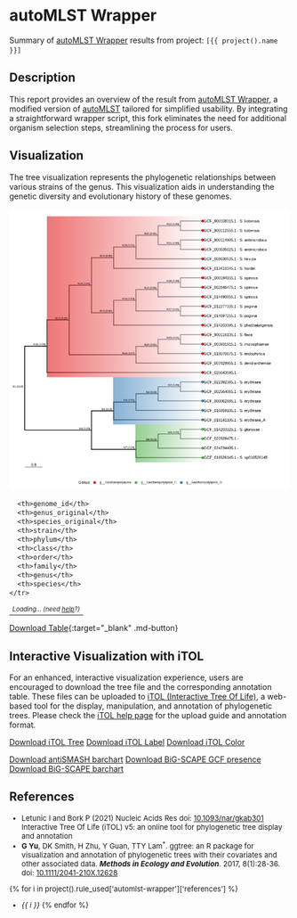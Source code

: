 # autoMLST Wrapper
Summary of [autoMLST Wrapper](https://github.com/KatSteinke/automlst-simplified-wrapper) results from project: `[{{ project().name }}]`

## Description
This report provides an overview of the result from [autoMLST Wrapper](https://github.com/KatSteinke/automlst-simplified-wrapper), a modified version of [autoMLST](https://bitbucket.org/ziemertlab/automlst) tailored for simplified usability. By integrating a straightforward wrapper script, this fork eliminates the need for additional organism selection steps, streamlining the process for users.

## Visualization
The tree visualization represents the phylogenetic relationships between various strains of the genus. This visualization aids in understanding the genetic diversity and evolutionary history of these genomes.


    
![png](automlst-wrapper_files/automlst-wrapper_6_0.png)
    



<div class="itables">
<style>
.itables table td { font-style: italic; font-size: .8em;}
.itables table th { font-style: oblique; font-size: .8em; }
</style>
<table id="itables_14422be4_f3dd_463f_959e_ed50ba51ee0c" class="display compact" data-quarto-disable-processing="true" style="table-layout:auto;width:auto;margin:auto;caption-side:bottom">
<thead>
    <tr style="text-align: right;">

      <th>genome_id</th>
      <th>genus_original</th>
      <th>species_original</th>
      <th>strain</th>
      <th>phylum</th>
      <th>class</th>
      <th>order</th>
      <th>family</th>
      <th>genus</th>
      <th>species</th>
    </tr>
  </thead><tbody><tr><td>Loading... (need <a href=https://mwouts.github.io/itables/troubleshooting.html>help</a>?)</td></tr></tbody>

</table>
<link rel="stylesheet" type="text/css" href="https://cdn.datatables.net/1.13.1/css/jquery.dataTables.min.css">
<script type="module">
    // Import jquery and DataTable
    import 'https://code.jquery.com/jquery-3.6.0.min.js';
    import dt from 'https://cdn.datatables.net/1.12.1/js/jquery.dataTables.mjs';
    dt($);

    $(document).ready(function () {
        document.querySelectorAll("#itables_14422be4_f3dd_463f_959e_ed50ba51ee0c:not(.dataTable)").forEach(table => {
            // Define the table data
            const data = [["GCF_002564065.1", "Saccharopolyspora", "erythraea", "DSM 40517", "p__Actinomycetota", "c__Actinomycetia", "o__Mycobacteriales", "f__Pseudonocardiaceae", "g__Saccharopolyspora_D", "erythraea"], ["GCF_022828475.1", "Saccharopolyspora", "gloriosae", "MLY014", "p__Actinobacteriota", "c__Actinomycetia", "o__Mycobacteriales", "f__Pseudonocardiaceae", "g__Saccharopolyspora_C", "NaN"], ["GCF_014203325.1", "Saccharopolyspora", "gloriosae", "DSM 45582", "p__Actinomycetota", "c__Actinomycetia", "o__Mycobacteriales", "f__Pseudonocardiaceae", "g__Saccharopolyspora_C", "gloriosae"], ["GCF_024734405.1", "Saccharopolyspora", "gregorii", "BM8-3", "p__Actinobacteriota", "c__Actinomycetia", "o__Mycobacteriales", "f__Pseudonocardiaceae", "g__Saccharopolyspora_C", "NaN"], ["GCF_016526145.1", "Saccharopolyspora", "sp.", "HNM0986", "p__Actinomycetota", "c__Actinomycetia", "o__Mycobacteriales", "f__Pseudonocardiaceae", "g__Saccharopolyspora_C", "sp016526145"], ["GCF_002846475.1", "Saccharopolyspora", "spinosa", "DSM 44228", "p__Actinomycetota", "c__Actinomycetia", "o__Mycobacteriales", "f__Pseudonocardiaceae", "g__Saccharopolyspora", "spinosa"], ["GCF_000194155.1", "Saccharopolyspora", "spinosa", "NRRL 18395", "p__Actinomycetota", "c__Actinomycetia", "o__Mycobacteriales", "f__Pseudonocardiaceae", "g__Saccharopolyspora", "spinosa"], ["GCF_014490055.1", "Saccharopolyspora", "spinosa", "CCTCC M206084", "p__Actinomycetota", "c__Actinomycetia", "o__Mycobacteriales", "f__Pseudonocardiaceae", "g__Saccharopolyspora", "spinosa"], ["GCF_014697215.1", "Saccharopolyspora", "pogona", "NRRL30141", "p__Actinomycetota", "c__Actinomycetia", "o__Mycobacteriales", "f__Pseudonocardiaceae", "g__Saccharopolyspora", "pogona"], ["GCF_012277335.1", "Saccharopolyspora", "sp.", "ASAGF58", "p__Actinomycetota", "c__Actinomycetia", "o__Mycobacteriales", "f__Pseudonocardiaceae", "g__Saccharopolyspora", "pogona"], ["GCF_014203395.1", "Saccharopolyspora", "phatthalungensis", "DSM 45584", "p__Actinomycetota", "c__Actinomycetia", "o__Mycobacteriales", "f__Pseudonocardiaceae", "g__Saccharopolyspora", "phatthalungensis"], ["GCF_013410345.1", "Saccharopolyspora", "hordei", "DSM 44065", "p__Actinomycetota", "c__Actinomycetia", "o__Mycobacteriales", "f__Pseudonocardiaceae", "g__Saccharopolyspora", "hordei"], ["GCF_003635025.1", "Saccharopolyspora", "antimicrobica", "DSM 45119", "p__Actinomycetota", "c__Actinomycetia", "o__Mycobacteriales", "f__Pseudonocardiaceae", "g__Saccharopolyspora", "antimicrobica"], ["GCF_900114905.1", "Saccharopolyspora", "antimicrobica", "CPCC 201259", "p__Actinomycetota", "c__Actinomycetia", "o__Mycobacteriales", "f__Pseudonocardiaceae", "g__Saccharopolyspora", "antimicrobica"], ["GCF_900112555.1", "Saccharopolyspora", "kobensis", "CGMCC 4.3529", "p__Actinomycetota", "c__Actinomycetia", "o__Mycobacteriales", "f__Pseudonocardiaceae", "g__Saccharopolyspora", "kobensis"], ["GCF_900108315.1", "Saccharopolyspora", "kobensis", "ATCC 20501", "p__Actinomycetota", "c__Actinomycetia", "o__Mycobacteriales", "f__Pseudonocardiaceae", "g__Saccharopolyspora", "kobensis"], ["GCF_008630535.1", "Saccharopolyspora", "hirsuta", "VKM Ac-666", "p__Actinomycetota", "c__Actinomycetia", "o__Mycobacteriales", "f__Pseudonocardiaceae", "g__Saccharopolyspora", "hirsuta"], ["GCF_018070075.1", "Saccharopolyspora", "endophytica", "KCTC 19397", "p__Actinomycetota", "c__Actinomycetia", "o__Mycobacteriales", "f__Pseudonocardiaceae", "g__Saccharopolyspora", "endophytica"], ["GCF_003931915.1", "Saccharopolyspora", "rhizosphaerae", "H219", "p__Actinomycetota", "c__Actinomycetia", "o__Mycobacteriales", "f__Pseudonocardiaceae", "g__Saccharopolyspora", "rhizosphaerae"], ["GCF_900116135.1", "Saccharopolyspora", "flava", "DSM 44771", "p__Actinomycetota", "c__Actinomycetia", "o__Mycobacteriales", "f__Pseudonocardiaceae", "g__Saccharopolyspora", "flava"], ["GCF_007829955.1", "Saccharopolyspora", "dendranthemae", "DSM 46699", "p__Actinomycetota", "c__Actinomycetia", "o__Mycobacteriales", "f__Pseudonocardiaceae", "g__Saccharopolyspora", "dendranthemae"], ["GCF_025643595.1", "Saccharopolyspora", "rosea", "A22", "p__Actinobacteriota", "c__Actinomycetia", "o__Mycobacteriales", "f__Pseudonocardiaceae", "g__Saccharopolyspora", "NaN"], ["GCF_018141105.1", "Saccharopolyspora", "erythraea", "SCSIO 07745", "p__Actinomycetota", "c__Actinomycetia", "o__Mycobacteriales", "f__Pseudonocardiaceae", "g__Saccharopolyspora_D", "erythraea_A"], ["GCF_016859185.1", "Saccharopolyspora", "erythraea", "NRRL 23338", "p__Actinomycetota", "c__Actinomycetia", "o__Mycobacteriales", "f__Pseudonocardiaceae", "g__Saccharopolyspora_D", "erythraea"], ["GCF_000062885.1", "Saccharopolyspora", "erythraea", "NRRL 2338", "p__Actinomycetota", "c__Actinomycetia", "o__Mycobacteriales", "f__Pseudonocardiaceae", "g__Saccharopolyspora_D", "erythraea"], ["GCF_022392385.1", "Saccharopolyspora", "erythraea", "E3", "p__Actinobacteriota", "c__Actinomycetia", "o__Mycobacteriales", "f__Pseudonocardiaceae", "g__Saccharopolyspora_D", "erythraea"]];

            // Define the dt_args
            let dt_args = {"scrollX": true, "lengthMenu": [5, 10, 20, 50, 100, 200, 500], "order": []};
            dt_args["data"] = data;


            new $.fn.dataTable(table, dt_args);
        });
    });
</script>
</div>



[Download Table](assets/tables/automlst_tree_table.csv){:target="_blank" .md-button}

## Interactive Visualization with iTOL
For an enhanced, interactive visualization experience, users are encouraged to download the tree file and the corresponding annotation table. These files can be uploaded to [iTOL (Interactive Tree Of Life)](https://itol.embl.de/), a web-based tool for the display, manipulation, and annotation of phylogenetic trees. Please check the [iTOL help page](https://itol.embl.de/help.cgi) for the upload guide and annotation format.




<a href="../assets/iTOL_annotation/automlst_tree_with_ids.newick" download class="md-button">Download iTOL Tree</a> <a href="../assets/iTOL_annotation/iTOL_tree_label.txt" download class="md-button">Download iTOL Label</a> <a href="../assets/iTOL_annotation/iTOL_tree_color.txt" download class="md-button">Download iTOL Color</a>



<a href="../assets/iTOL_annotation/iTOL_antismash_7.0.0_completeness.txt" download class="md-button">Download antiSMASH barchart</a> <a href="../assets/iTOL_annotation/iTOL_BiG-SCAPE_presence_antismash_7.0.0.txt" download class="md-button">Download BiG-SCAPE GCF presence</a> <a href="../assets/iTOL_annotation/iTOL_BiG-SCAPE_class_antismash_7.0.0.txt" download class="md-button">Download BiG-SCAPE barchart</a>


## References
<font size="2">

- Letunic I and Bork P (2021) Nucleic Acids Res doi: [10.1093/nar/gkab301](https://doi.org/10.1093/nar/gkab301) Interactive Tree Of Life (iTOL) v5: an online tool for phylogenetic tree display and annotation
- **G Yu**, DK Smith, H Zhu, Y Guan, TTY Lam<sup>\*</sup>. ggtree: an
    R package for visualization and annotation of phylogenetic trees
    with their covariates and other associated data. ***Methods in
    Ecology and Evolution***. 2017, 8(1):28-36. doi:
    [10.1111/2041-210X.12628](https://doi.org/10.1111/2041-210X.12628)

{% for i in project().rule_used['automlst-wrapper']['references'] %}
- *{{ i }}*
{% endfor %}
</font>
